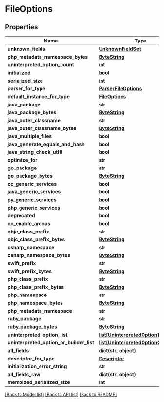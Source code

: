# FileOptions

## Properties
Name | Type | Description | Notes
------------ | ------------- | ------------- | -------------
**unknown_fields** | [**UnknownFieldSet**](UnknownFieldSet.md) |  | [optional] 
**php_metadata_namespace_bytes** | [**ByteString**](ByteString.md) |  | [optional] 
**uninterpreted_option_count** | **int** |  | [optional] 
**initialized** | **bool** |  | [optional] 
**serialized_size** | **int** |  | [optional] 
**parser_for_type** | [**ParserFileOptions**](ParserFileOptions.md) |  | [optional] 
**default_instance_for_type** | [**FileOptions**](FileOptions.md) |  | [optional] 
**java_package** | **str** |  | [optional] 
**java_package_bytes** | [**ByteString**](ByteString.md) |  | [optional] 
**java_outer_classname** | **str** |  | [optional] 
**java_outer_classname_bytes** | [**ByteString**](ByteString.md) |  | [optional] 
**java_multiple_files** | **bool** |  | [optional] 
**java_generate_equals_and_hash** | **bool** |  | [optional] 
**java_string_check_utf8** | **bool** |  | [optional] 
**optimize_for** | **str** |  | [optional] 
**go_package** | **str** |  | [optional] 
**go_package_bytes** | [**ByteString**](ByteString.md) |  | [optional] 
**cc_generic_services** | **bool** |  | [optional] 
**java_generic_services** | **bool** |  | [optional] 
**py_generic_services** | **bool** |  | [optional] 
**php_generic_services** | **bool** |  | [optional] 
**deprecated** | **bool** |  | [optional] 
**cc_enable_arenas** | **bool** |  | [optional] 
**objc_class_prefix** | **str** |  | [optional] 
**objc_class_prefix_bytes** | [**ByteString**](ByteString.md) |  | [optional] 
**csharp_namespace** | **str** |  | [optional] 
**csharp_namespace_bytes** | [**ByteString**](ByteString.md) |  | [optional] 
**swift_prefix** | **str** |  | [optional] 
**swift_prefix_bytes** | [**ByteString**](ByteString.md) |  | [optional] 
**php_class_prefix** | **str** |  | [optional] 
**php_class_prefix_bytes** | [**ByteString**](ByteString.md) |  | [optional] 
**php_namespace** | **str** |  | [optional] 
**php_namespace_bytes** | [**ByteString**](ByteString.md) |  | [optional] 
**php_metadata_namespace** | **str** |  | [optional] 
**ruby_package** | **str** |  | [optional] 
**ruby_package_bytes** | [**ByteString**](ByteString.md) |  | [optional] 
**uninterpreted_option_list** | [**list[UninterpretedOption]**](UninterpretedOption.md) |  | [optional] 
**uninterpreted_option_or_builder_list** | [**list[UninterpretedOptionOrBuilder]**](UninterpretedOptionOrBuilder.md) |  | [optional] 
**all_fields** | **dict(str, object)** |  | [optional] 
**descriptor_for_type** | [**Descriptor**](Descriptor.md) |  | [optional] 
**initialization_error_string** | **str** |  | [optional] 
**all_fields_raw** | **dict(str, object)** |  | [optional] 
**memoized_serialized_size** | **int** |  | [optional] 

[[Back to Model list]](../README.md#documentation-for-models) [[Back to API list]](../README.md#documentation-for-api-endpoints) [[Back to README]](../README.md)

